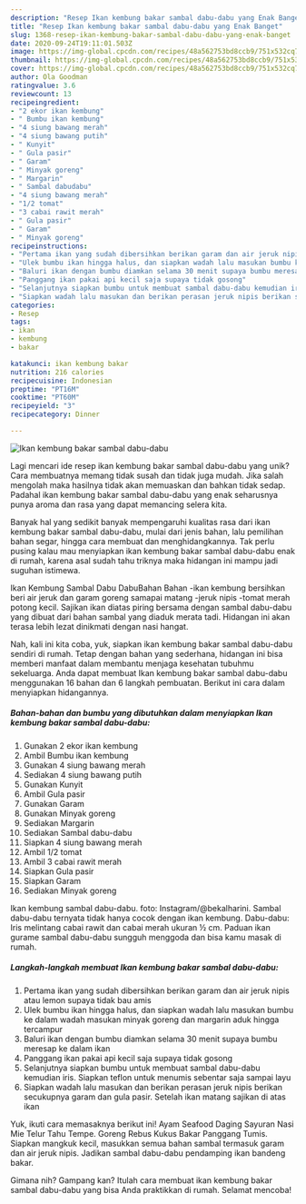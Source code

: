 ```yaml
---
description: "Resep Ikan kembung bakar sambal dabu-dabu yang Enak Banget"
title: "Resep Ikan kembung bakar sambal dabu-dabu yang Enak Banget"
slug: 1368-resep-ikan-kembung-bakar-sambal-dabu-dabu-yang-enak-banget
date: 2020-09-24T19:11:01.503Z
image: https://img-global.cpcdn.com/recipes/48a562753bd8ccb9/751x532cq70/ikan-kembung-bakar-sambal-dabu-dabu-foto-resep-utama.jpg
thumbnail: https://img-global.cpcdn.com/recipes/48a562753bd8ccb9/751x532cq70/ikan-kembung-bakar-sambal-dabu-dabu-foto-resep-utama.jpg
cover: https://img-global.cpcdn.com/recipes/48a562753bd8ccb9/751x532cq70/ikan-kembung-bakar-sambal-dabu-dabu-foto-resep-utama.jpg
author: Ola Goodman
ratingvalue: 3.6
reviewcount: 13
recipeingredient:
- "2 ekor ikan kembung"
- " Bumbu ikan kembung"
- "4 siung bawang merah"
- "4 siung bawang putih"
- " Kunyit"
- " Gula pasir"
- " Garam"
- " Minyak goreng"
- " Margarin"
- " Sambal dabudabu"
- "4 siung bawang merah"
- "1/2 tomat"
- "3 cabai rawit merah"
- " Gula pasir"
- " Garam"
- " Minyak goreng"
recipeinstructions:
- "Pertama ikan yang sudah dibersihkan berikan garam dan air jeruk nipis atau lemon supaya tidak bau amis"
- "Ulek bumbu ikan hingga halus, dan siapkan wadah lalu masukan bumbu ke dalam wadah masukan minyak goreng dan margarin aduk hingga tercampur"
- "Baluri ikan dengan bumbu diamkan selama 30 menit supaya bumbu meresap ke dalam ikan"
- "Panggang ikan pakai api kecil saja supaya tidak gosong"
- "Selanjutnya siapkan bumbu untuk membuat sambal dabu-dabu kemudian iris. Siapkan teflon untuk menumis sebentar saja sampai layu"
- "Siapkan wadah lalu masukan dan berikan perasan jeruk nipis berikan secukupnya garam dan gula pasir. Setelah ikan matang sajikan di atas ikan"
categories:
- Resep
tags:
- ikan
- kembung
- bakar

katakunci: ikan kembung bakar 
nutrition: 216 calories
recipecuisine: Indonesian
preptime: "PT16M"
cooktime: "PT60M"
recipeyield: "3"
recipecategory: Dinner

---
```



![Ikan kembung bakar sambal dabu-dabu](https://img-global.cpcdn.com/recipes/48a562753bd8ccb9/751x532cq70/ikan-kembung-bakar-sambal-dabu-dabu-foto-resep-utama.jpg)

Lagi mencari ide resep ikan kembung bakar sambal dabu-dabu yang unik? Cara membuatnya memang tidak susah dan tidak juga mudah. Jika salah mengolah maka hasilnya tidak akan memuaskan dan bahkan tidak sedap. Padahal ikan kembung bakar sambal dabu-dabu yang enak seharusnya punya aroma dan rasa yang dapat memancing selera kita.

Banyak hal yang sedikit banyak mempengaruhi kualitas rasa dari ikan kembung bakar sambal dabu-dabu, mulai dari jenis bahan, lalu pemilihan bahan segar, hingga cara membuat dan menghidangkannya. Tak perlu pusing kalau mau menyiapkan ikan kembung bakar sambal dabu-dabu enak di rumah, karena asal sudah tahu triknya maka hidangan ini mampu jadi suguhan istimewa.

Ikan Kembung Sambal Dabu DabuBahan Bahan -ikan kembung bersihkan beri air jeruk dan garam goreng samapai matang -jeruk nipis -tomat merah potong kecil. Sajikan ikan diatas piring bersama dengan sambal dabu-dabu yang dibuat dari bahan sambal yang diaduk merata tadi. Hidangan ini akan terasa lebih lezat dinikmati dengan nasi hangat.


Nah, kali ini kita coba, yuk, siapkan ikan kembung bakar sambal dabu-dabu sendiri di rumah. Tetap dengan bahan yang sederhana, hidangan ini bisa memberi manfaat dalam membantu menjaga kesehatan tubuhmu sekeluarga. Anda dapat membuat Ikan kembung bakar sambal dabu-dabu menggunakan 16 bahan dan 6 langkah pembuatan. Berikut ini cara dalam menyiapkan hidangannya.

<!--inarticleads1-->

##### Bahan-bahan dan bumbu yang dibutuhkan dalam menyiapkan Ikan kembung bakar sambal dabu-dabu:

1. Gunakan 2 ekor ikan kembung
1. Ambil  Bumbu ikan kembung
1. Gunakan 4 siung bawang merah
1. Sediakan 4 siung bawang putih
1. Gunakan  Kunyit
1. Ambil  Gula pasir
1. Gunakan  Garam
1. Gunakan  Minyak goreng
1. Sediakan  Margarin
1. Sediakan  Sambal dabu-dabu
1. Siapkan 4 siung bawang merah
1. Ambil 1/2 tomat
1. Ambil 3 cabai rawit merah
1. Siapkan  Gula pasir
1. Siapkan  Garam
1. Sediakan  Minyak goreng


Ikan kembung sambal dabu-dabu. foto: Instagram/@bekalharini. Sambal dabu-dabu ternyata tidak hanya cocok dengan ikan kembung. Dabu-dabu: Iris melintang cabai rawit dan cabai merah ukuran ½ cm. Paduan ikan gurame sambal dabu-dabu sungguh menggoda dan bisa kamu masak di rumah. 

<!--inarticleads2-->

##### Langkah-langkah membuat Ikan kembung bakar sambal dabu-dabu:

1. Pertama ikan yang sudah dibersihkan berikan garam dan air jeruk nipis atau lemon supaya tidak bau amis
1. Ulek bumbu ikan hingga halus, dan siapkan wadah lalu masukan bumbu ke dalam wadah masukan minyak goreng dan margarin aduk hingga tercampur
1. Baluri ikan dengan bumbu diamkan selama 30 menit supaya bumbu meresap ke dalam ikan
1. Panggang ikan pakai api kecil saja supaya tidak gosong
1. Selanjutnya siapkan bumbu untuk membuat sambal dabu-dabu kemudian iris. Siapkan teflon untuk menumis sebentar saja sampai layu
1. Siapkan wadah lalu masukan dan berikan perasan jeruk nipis berikan secukupnya garam dan gula pasir. Setelah ikan matang sajikan di atas ikan


Yuk, ikuti cara memasaknya berikut ini! Ayam Seafood Daging Sayuran Nasi Mie Telur Tahu Tempe. Goreng Rebus Kukus Bakar Panggang Tumis. Siapkan mangkuk kecil, masukkan semua bahan sambal termasuk garam dan air jeruk nipis. Jadikan sambal dabu-dabu pendamping ikan bandeng bakar. 

Gimana nih? Gampang kan? Itulah cara membuat ikan kembung bakar sambal dabu-dabu yang bisa Anda praktikkan di rumah. Selamat mencoba!
